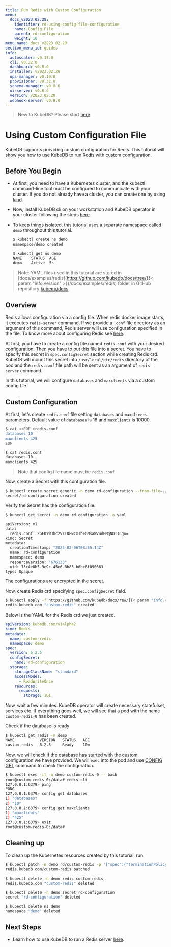 ```yaml
---
title: Run Redis with Custom Configuration
menu:
  docs_v2023.02.28:
    identifier: rd-using-config-file-configuration
    name: Config File
    parent: rd-configuration
    weight: 10
menu_name: docs_v2023.02.28
section_menu_id: guides
info:
  autoscaler: v0.17.0
  cli: v0.32.0
  dashboard: v0.8.0
  installer: v2023.02.28
  ops-manager: v0.19.0
  provisioner: v0.32.0
  schema-manager: v0.8.0
  ui-server: v0.8.0
  version: v2023.02.28
  webhook-server: v0.8.0
---
```


> New to KubeDB? Please start [here](/docs/v2023.02.28/README).

# Using Custom Configuration File

KubeDB supports providing custom configuration for Redis. This tutorial will show you how to use KubeDB to run Redis with custom configuration.

## Before You Begin

- At first, you need to have a Kubernetes cluster, and the kubectl command-line tool must be configured to communicate with your cluster. If you do not already have a cluster, you can create one by using [kind](https://kind.sigs.k8s.io/docs/user/quick-start/).

- Now, install KubeDB cli on your workstation and KubeDB operator in your cluster following the steps [here](/docs/v2023.02.28/setup/README).

- To keep things isolated, this tutorial uses a separate namespace called `demo` throughout this tutorial.

  ```bash
  $ kubectl create ns demo
  namespace/demo created

  $ kubectl get ns demo
  NAME    STATUS  AGE
  demo    Active  5s
  ```

> Note: YAML files used in this tutorial are stored in [docs/examples/redis](https://github.com/kubedb/docs/tree/{{< param "info.version" >}}/docs/examples/redis) folder in GitHub repository [kubedb/docs](https://github.com/kubedb/docs).

## Overview

Redis allows configuration via a config file. When redis docker image starts, it executes `redis-server` command. If we provide a `.conf` file directory as an argument of this command, Redis server will use configuration specified in the file. To know more about configuring Redis see [here](https://redis.io/topics/config).

At first, you have to create a config file named `redis.conf` with your desired configuration. Then you have to put this file into a [secret](https://kubernetes.io/docs/concepts/configuration/secret/). You have to specify this secret in `spec.configSecret` section while creating Redis crd. KubeDB will mount this secret into `/usr/local/etc/redis` directory of the pod and the `redis.conf` file path will be sent as an argument of `redis-server` command.

In this tutorial, we will configure `databases` and `maxclients` via a custom config file. 

## Custom Configuration

At first, let's create `redis.conf` file setting `databases` and `maxclients` parameters. Default value of `databases` is 16 and `maxclients` is 10000.

```bash
$ cat <<EOF >redis.conf
databases 10
maxclients 425
EOF

$ cat redis.conf
databases 10
maxclients 425
```

> Note that config file name must be `redis.conf`

Now, create a Secret with this configuration file. 

```bash
$ kubectl create secret generic -n demo rd-configuration --from-file=./redis.conf
secret/rd-configuration created
```

Verify the Secret has the configuration file.

```bash
$ kubectl get secret -n demo rd-configuration -o yaml

apiVersion: v1
data:
  redis.conf: ZGF0YWJhc2VzIDEwCm1heGNsaWVudHMgNDI1Cgo=
kind: Secret
metadata:
  creationTimestamp: "2023-02-06T08:55:14Z"
  name: rd-configuration
  namespace: demo
  resourceVersion: "676133"
  uid: 73c4e8b5-9e9c-45e6-8b83-b6bc6f090663
type: Opaque
```

The configurations are encrypted in the secret.

Now, create Redis crd specifying `spec.configSecret` field.

```bash
$ kubectl apply -f https://github.com/kubedb/docs/raw/{{< param "info.version" >}}/docs/examples/redis/custom-config/redis-custom.yaml
redis.kubedb.com "custom-redis" created
```

Below is the YAML for the Redis crd we just created.

```yaml
apiVersion: kubedb.com/v1alpha2
kind: Redis
metadata:
  name: custom-redis
  namespace: demo
spec:
  version: 6.2.5
  configSecret:
    name: rd-configuration
  storage:
    storageClassName: "standard"
    accessModes:
      - ReadWriteOnce
    resources:
      requests:
        storage: 1Gi
```

Now, wait a few minutes. KubeDB operator will create necessary statefulset, services etc. If everything goes well, we will see that a pod with the name `custom-redis-0` has been created.


Check if the database is ready

```bash
$ kubectl get redis -n demo
NAME           VERSION   STATUS   AGE
custom-redis   6.2.5     Ready    10m
```


Now, we will check if the database has started with the custom configuration we have provided. We will `exec` into the pod and use [CONFIG GET](https://redis.io/commands/config-get) command to check the configuration.

```bash
$ kubectl exec -it -n demo custom-redis-0 -- bash
root@custom-redis-0:/data# redis-cli
127.0.0.1:6379> ping
PONG
127.0.0.1:6379> config get databases
1) "databases"
2) "10"
127.0.0.1:6379> config get maxclients
1) "maxclients"
2) "425"
127.0.0.1:6379> exit
root@custom-redis-0:/data# 
```

## Cleaning up

To clean up the Kubernetes resources created by this tutorial, run:

```bash
$ kubectl patch -n demo rd/custom-redis -p '{"spec":{"terminationPolicy":"WipeOut"}}' --type="merge"
redis.kubedb.com/custom-redis patched

$ kubectl delete -n demo redis custom-redis
redis.kubedb.com "custom-redis" deleted

$ kubectl delete -n demo secret rd-configuration
secret "rd-configuration" deleted

$ kubectl delete ns demo
namespace "demo" deleted
```

## Next Steps

- Learn how to use KubeDB to run a Redis server [here](/docs/v2023.02.28/guides/redis/README).
